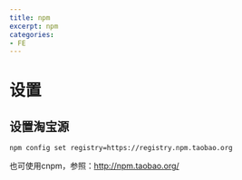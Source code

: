 ```yaml
---
title: npm
excerpt: npm
categories: 
- FE
---
```


# 设置
## 设置淘宝源
```npm config set registry=https://registry.npm.taobao.org```

也可使用cnpm，参照：http://npm.taobao.org/
